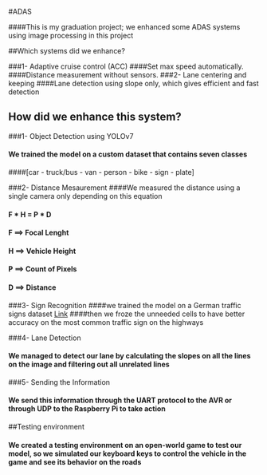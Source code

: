#ADAS

####This is my graduation project; we enhanced some ADAS systems using image processing in this project

##Which systems did we enhance?

###1- Adaptive cruise control (ACC)
####Set max speed automatically.
####Distance measurement without sensors.
###2- Lane centering and keeping
####Lane detection using slope only, which gives efficient and fast detection

## How did we enhance this system?

###1- Object Detection using YOLOv7
####  We trained the model on a custom dataset that contains seven classes
####[car - truck/bus - van - person - bike - sign - plate]

###2- Distance Mesaurement
####We measured the distance using a single camera only depending on this equation

#### F * H = P * D

#### F ==> Focal Lenght
#### H ==> Vehicle Height
#### P ==> Count of Pixels
#### D ==> Distance

###3- Sign Recognition
####we trained the model on a German traffic signs dataset [Link](https://www.kaggle.com/datasets/meowmeowmeowmeowmeow/gtsrb-german-traffic-sign)
####then we froze the unneeded cells to have better accuracy on the most common traffic sign on the highways

###4- Lane Detection
####  We managed to detect our lane by calculating the slopes on all the lines on the image and filtering out all unrelated lines

###5- Sending the Information
####  We send this information through the UART protocol to the AVR or through UDP to the Raspberry Pi to take action

##Testing environment
####  We created a testing environment on an open-world  game to test our model, so we simulated our keyboard keys to control the vehicle in the game and see its behavior on the roads